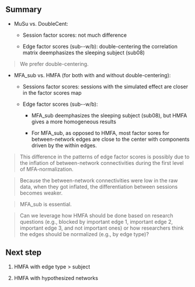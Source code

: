 ## Summary

+ MuSu vs. DoubleCent:
	
	+ Session factor scores: not much difference

	+ Edge factor scores (sub--w/b): double-centering the correlation matrix deemphasizes the sleeping subject (sub08) 

> We prefer double-centering.
 
 + MFA_sub vs. HMFA (for both with and without double-centering):

 	+ Sessions factor scores: sessions with the simulated effect are closer in the factor scores map

 	+ Edge factor scores (sub--w/b): 

 		+ MFA_sub deemphasizes the sleeping subject (sub08), but HMFA gives a more homogeneous results

 		+ For MFA_sub, as opposed to HMFA, most factor sores for between-network edges are close to the center with components driven by the within edges.

 > This difference in the patterns of edge factor scores is possibly due to the inflation of between-network connectivities during the first level of MFA-normalization.

 > Because the between-network connectivities were low in the raw data, when they got inflated, the differentiation between sessions becomes weaker.

 > MFA_sub is essential.

 > Can we leverage how HMFA should be done based on research questions (e.g., blocked by important edge 1, important edge 2, important edge 3, and not important ones) or how researchers think the edges should be normalized (e.g., by edge type)?

 ## Next step

 1. HMFA with edge type > subject

 2. HMFA with hypothesized networks
 
